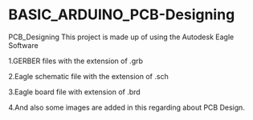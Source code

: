 # BASIC_ARDUINO_PCB-Designing
PCB_Designing
This project is made up of using the Autodesk Eagle Software

1.GERBER files with the extension of .grb

2.Eagle schematic file with the extension of .sch

3.Eagle board file with extension of .brd

4.And also some images are added in this regarding about PCB Design.
